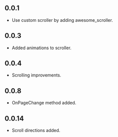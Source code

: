 ## 0.0.1

* Use custom scroller by adding awesome_scroller.

## 0.0.3

* Added animations to scroller.

## 0.0.4

* Scrolling improvements.

## 0.0.8

* OnPageChange method added.

## 0.0.14

* Scroll directions added.
